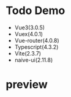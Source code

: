 # Todo Demo

* Vue3(3.0.5)
* Vuex(4.0.1)
* Vue-router(4.0.8)
* Typescript(4.3.2)
* Vite(2.3.7)
* naive-ui(2.11.8)

# preview


